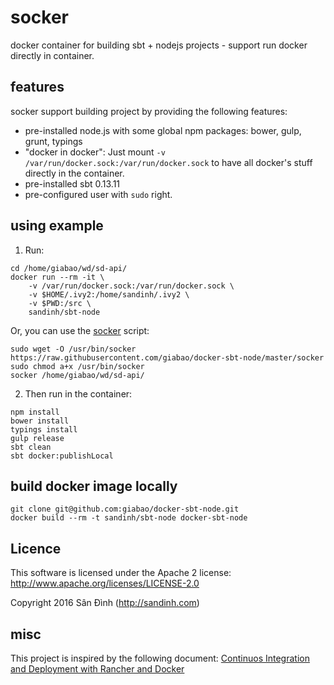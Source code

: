 # socker
docker container for building sbt + nodejs projects - support run docker directly in container.

## features
socker support building project by providing the following features:
+ pre-installed node.js with some global npm packages: bower, gulp, grunt, typings
+ "docker in docker":
  Just mount `-v /var/run/docker.sock:/var/run/docker.sock` to have all docker's stuff directly in the container.
+ pre-installed sbt 0.13.11
+ pre-configured user with `sudo` right.


## using example
1. Run:
```
cd /home/giabao/wd/sd-api/
docker run --rm -it \
    -v /var/run/docker.sock:/var/run/docker.sock \
    -v $HOME/.ivy2:/home/sandinh/.ivy2 \
    -v $PWD:/src \
    sandinh/sbt-node
```
Or, you can use the [socker](socker) script:
```
sudo wget -O /usr/bin/socker https://raw.githubusercontent.com/giabao/docker-sbt-node/master/socker
sudo chmod a+x /usr/bin/socker
socker /home/giabao/wd/sd-api/
```
2. Then run in the container:
```
npm install
bower install
typings install
gulp release
sbt clean
sbt docker:publishLocal
```

## build docker image locally
```
git clone git@github.com:giabao/docker-sbt-node.git
docker build --rm -t sandinh/sbt-node docker-sbt-node
```

## Licence
This software is licensed under the Apache 2 license:
http://www.apache.org/licenses/LICENSE-2.0

Copyright 2016 Sân Đình (http://sandinh.com)

## misc
This project is inspired by the following document: [Continuos Integration and Deployment with Rancher and Docker](https://cdn2.hubspot.net/hubfs/468859/Continuous_Integration_and_Deployment_with_Rancher_and_Docker.pdf)
